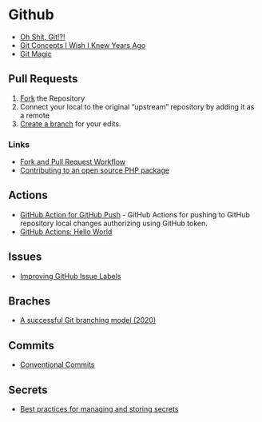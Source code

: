 # Github

- [Oh Shit, Git!?!](https://ohshitgit.com/)
- [Git Concepts I Wish I Knew Years Ago ](https://dev.to/g_abud/advanced-git-reference-1o9j)
- [Git Magic](https://crypto.stanford.edu/~blynn/gitmagic/ch01.html)

## Pull Requests

1. [Fork](https://guides.github.com/activities/forking/) the Repository
2. Connect your local to the original “upstream” repository by adding it as a remote
3. [Create a branch](https://guides.github.com/introduction/flow/) for your edits.

### Links

- [Fork and Pull Request Workflow](https://github.com/susam/gitpr)
- [Contributing to an open source PHP package](https://johnbraun.blog/posts/contributing-to-a-PHP-package)

## Actions

- [GitHub Action for GitHub Push](https://github.com/ad-m/github-push-action) - GitHub Actions for pushing to GitHub repository local changes authorizing using GitHub token.
- [GitHub Actions: Hello World](https://lab.github.com/githubtraining/github-actions:-hello-world)

## Issues

- [Improving GitHub Issue Labels](http://karolis.koncevicius.lt/posts/improving_github_issue_labels/)

## Braches

- [A successful Git branching model (2020)](https://nvie.com/posts/a-successful-git-branching-model/)

## Commits

- [Conventional Commits](https://www.conventionalcommits.org/)

## Secrets

- [Best practices for managing and storing secrets](https://blog.gitguardian.com/secrets-api-management/)

